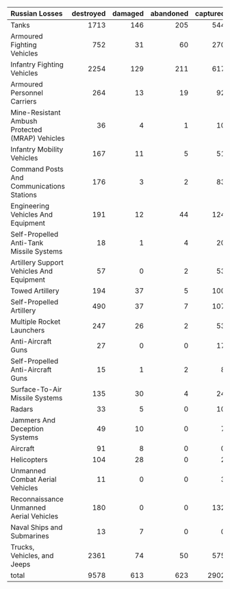 | Russian Losses                                   |   destroyed |   damaged |   abandoned |   captured |   total |
|:-------------------------------------------------|------------:|----------:|------------:|-----------:|--------:|
| Tanks                                            |        1713 |       146 |         205 |        544 |    2608 |
| Armoured Fighting Vehicles                       |         752 |        31 |          60 |        270 |    1113 |
| Infantry Fighting Vehicles                       |        2254 |       129 |         211 |        617 |    3211 |
| Armoured Personnel Carriers                      |         264 |        13 |          19 |         92 |     388 |
| Mine-Resistant Ambush Protected  (MRAP) Vehicles |          36 |         4 |           1 |         10 |      51 |
| Infantry Mobility Vehicles                       |         167 |        11 |           5 |         51 |     234 |
| Command Posts And Communications Stations        |         176 |         3 |           2 |         83 |     264 |
| Engineering Vehicles And Equipment               |         191 |        12 |          44 |        124 |     371 |
| Self-Propelled Anti-Tank Missile Systems         |          18 |         1 |           4 |         20 |      43 |
| Artillery Support Vehicles And Equipment         |          57 |         0 |           2 |         53 |     112 |
| Towed Artillery                                  |         194 |        37 |           5 |        100 |     336 |
| Self-Propelled Artillery                         |         490 |        37 |           7 |        107 |     641 |
| Multiple Rocket Launchers                        |         247 |        26 |           2 |         53 |     328 |
| Anti-Aircraft Guns                               |          27 |         0 |           0 |         17 |      44 |
| Self-Propelled Anti-Aircraft Guns                |          15 |         1 |           2 |          8 |      26 |
| Surface-To-Air Missile Systems                   |         135 |        30 |           4 |         24 |     193 |
| Radars                                           |          33 |         5 |           0 |         10 |      48 |
| Jammers And Deception Systems                    |          49 |        10 |           0 |          7 |      66 |
| Aircraft                                         |          91 |         8 |           0 |          0 |      99 |
| Helicopters                                      |         104 |        28 |           0 |          2 |     134 |
| Unmanned Combat Aerial Vehicles                  |          11 |         0 |           0 |          3 |      14 |
| Reconnaissance Unmanned Aerial Vehicles          |         180 |         0 |           0 |        132 |     312 |
| Naval Ships and Submarines                       |          13 |         7 |           0 |          0 |      20 |
| Trucks, Vehicles, and Jeeps                      |        2361 |        74 |          50 |        575 |    3060 |
| total                                            |        9578 |       613 |         623 |       2902 |   13716 |